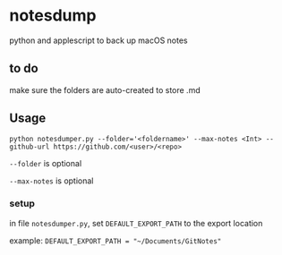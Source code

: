 # notesdump
python and applescript to back up macOS notes

## to do

make sure the folders are auto-created to store .md


## Usage


`python notesdumper.py --folder='<foldername>' --max-notes <Int> --github-url https://github.com/<user>/<repo>`


`--folder` is optional


`--max-notes` is optional


### setup

in file `notesdumper.py`, set `DEFAULT_EXPORT_PATH` to the export location

example: `DEFAULT_EXPORT_PATH = "~/Documents/GitNotes"`



